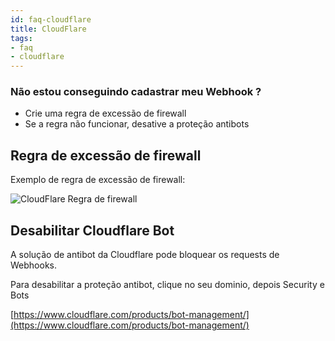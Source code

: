 ```yaml
---
id: faq-cloudflare
title: CloudFlare
tags:
- faq
- cloudflare
---
```


### Não estou conseguindo cadastrar meu Webhook ?

- Crie uma regra de excessão de firewall
- Se a regra não funcionar, desative a proteção antibots

## Regra de excessão de firewall

Exemplo de regra de excessão de firewall:

![CloudFlare Regra de firewall](/img/cloudflare/cloudflare_regra_firewall.png)

## Desabilitar Cloudflare Bot

A solução de antibot da Cloudflare pode bloquear os requests de Webhooks. 

Para desabilitar a proteção antibot, clique no seu dominio, depois Security e Bots

[https://www.cloudflare.com/products/bot-management/](https://www.cloudflare.com/products/bot-management/)